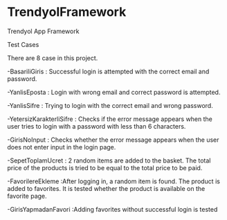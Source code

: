 # TrendyolFramework
Trendyol App Framework

Test Cases

There are 8 case in this project.

-BasariliGiris : Successful login is attempted with the correct email and password.

-YanlisEposta : Login with wrong email and correct password is attempted.

-YanlisSifre : Trying to login with the correct email and wrong password.

-YetersizKarakterliSifre : Checks if the error message appears when the user tries to login with a password with less than 6 characters.

-GirisNoInput : Checks whether the error message appears when the user does not enter input in the login page.

-SepetToplamUcret : 2 random items are added to the basket. The total price of the products is tried to be equal to the total price to be paid.

-FavorilereEkleme :After logging in, a random item is found. The product is added to favorites. It is tested whether the product is available on the favorite page.

-GirisYapmadanFavori :Adding favorites without successful login is tested

